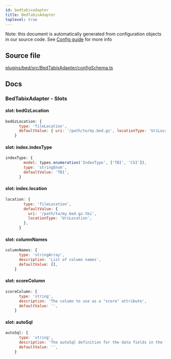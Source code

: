 ```yaml
---
id: bedtabixadapter
title: BedTabixAdapter
toplevel: true
---
```

Note: this document is automatically generated from configuration objects in
our source code. See [Config guide](/docs/config_guide) for more info

## Source file

[plugins/bed/src/BedTabixAdapter/configSchema.ts](https://github.com/GMOD/jbrowse-components/blob/main/plugins/bed/src/BedTabixAdapter/configSchema.ts)

## Docs







### BedTabixAdapter - Slots
#### slot: bedGzLocation



```js
bedGzLocation: {
      type: 'fileLocation',
      defaultValue: { uri: '/path/to/my.bed.gz', locationType: 'UriLocation' },
    }
```

#### slot: index.indexType



```js
indexType: {
        model: types.enumeration('IndexType', ['TBI', 'CSI']),
        type: 'stringEnum',
        defaultValue: 'TBI',
      }
```

#### slot: index.location



```js
location: {
        type: 'fileLocation',
        defaultValue: {
          uri: '/path/to/my.bed.gz.tbi',
          locationType: 'UriLocation',
        },
      }
```

#### slot: columnNames



```js
columnNames: {
      type: 'stringArray',
      description: 'List of column names',
      defaultValue: [],
    }
```

#### slot: scoreColumn



```js
scoreColumn: {
      type: 'string',
      description: 'The column to use as a "score" attribute',
      defaultValue: '',
    }
```

#### slot: autoSql



```js
autoSql: {
      type: 'string',
      description: 'The autoSql definition for the data fields in the file',
      defaultValue: '',
    }
```




